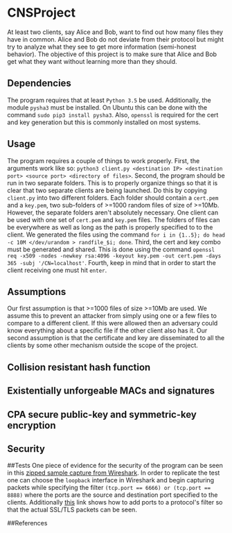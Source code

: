 # CNSProject
At least two clients, say Alice and Bob, want to find out how many files they have in
common. Alice and Bob do not deviate from their protocol but might try to analyze what they see to get more information (semi-honest behavior). The objective of this project is to make sure that Alice and Bob get what they want without learning more than they should.

## Dependencies
The program requires that at least `Python 3.5` be used.
Additionally, the module `pysha3` must be installed. On Ubuntu this can be done with the command `sudo pip3 install pysha3`.
Also, `openssl` is required for the cert and key generation but this is commonly installed on most systems.

## Usage
The program requires a couple of things to work properly.
First, the arguments work like so: `python3 client.py <destination IP> <destination port> <source port> <directory of files>`.
Second, the program should be run in two separate folders. This is to properly organize things so that it is clear that two separate clients are being launched. Do this by copying `client.py` into two different folders. Each folder should contain a `cert.pem` and a `key.pem`, two sub-folders of >=1000 random files of size of >=10Mb. However, the separate folders aren't absolutely necessary. One client can be used with one set of `cert.pem` and `key.pem` files. The folders of files can be everywhere as well as long as the path is properly specified to to the client. We generated the files using the command `for i in {1..5}; do head -c 10M </dev/urandom > randfile_$i; done`.
Third, the cert and key combo must be generated and shared. This is done using the command `openssl req -x509 -nodes -newkey rsa:4096 -keyout key.pem -out cert.pem -days 365 -subj '/CN=localhost'`.
Fourth, keep in mind that in order to start the client receiving one must hit `enter`.

## Assumptions
Our first assumption is that >=1000 files of size >=10Mb are used. We assume this to prevent an attacker from simply using one or a few files to compare to a different client. If this were allowed then an adversary could know everything about a specific file if the other client also has it.
Our second assumption is that the certificate and key are disseminated to all the clients by some other mechanism outside the scope of the project.

## Collision resistant hash function

## Existentially unforgeable MACs and signatures

## CPA secure public-key and symmetric-key encryption

## Security

##Tests
One piece of evidence for the security of the program can be seen in this [zipped sample capture from Wireshark](https://www.dropbox.com/s/s5mkce05u2g9duy/Sample_Capture.pcapng.zip?dl=0). In order to replicate the test one can choose the `loopback` interface in Wireshark and begin capturing packets while specifying the filter `(tcp.port == 6666) or (tcp.port == 8888)` where the ports are the source and destination port specified to the clients. Additionally [this](https://osqa-ask.wireshark.org/questions/34075/why-wireshark-cannot-display-tlsssl) link shows how to add ports to a protocol's filter so that the actual SSL/TLS packets can be seen.

##References